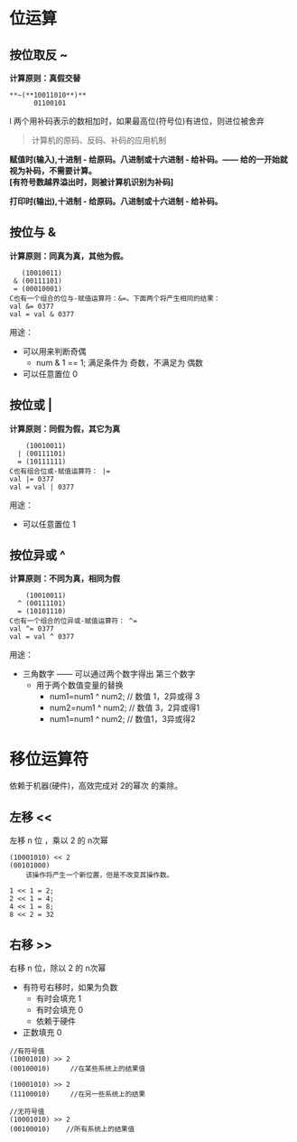 # 位运算

## 按位取反 ~

**计算原则：真假交替**

```   
**~(**10011010**)**
      01100101
```

l 两个用补码表示的数相加时，如果最高位(符号位)有进位，则进位被舍弃

> 计算机的原码、反码、补码的应用机制[](#计算机的原码、反码、补码的应用机制)

**赋值时(输入),十进制 - 给原码。八进制或十六进制 - 给补码。—— 给的一开始就视为补码，不需要计算。  
\[有符号数越界溢出时，则被计算机识别为补码\]**

**打印时(输出),十进制 - 给原码。八进制或十六进制 - 给补码。**


## 按位与 &

**计算原则：同真为真，其他为假。**

```
   (10010011) 
 & (00111101) 
 = (00010001)
C也有一个组合的位与-赋值运算符：&=。下面两个将产生相同的结果：
val &= 0377
val = val & 0377

```


用途：
* 可以用来判断奇偶
    * num & 1 == 1; 满足条件为 奇数，不满足为 偶数
* 可以任意置位 0    


## 按位或 |

**计算原则：同假为假，其它为真**

```
	(10010011)
  | (00111101)
  = (10111111)
C也有组合位或-赋值运算符： |=
val |= 0377
val = val | 0377

```


用途：
* 可以任意置位 1


## 按位异或 ^

**计算原则：不同为真，相同为假**

```
	(10010011)
  ^ (00111101)
  = (10101110)
C也有一个组合的位异或-赋值运算符： ^=
val ^= 0377
val = val ^ 0377

```


用途：
* 三角数字 —— 可以通过两个数字得出 第三个数字
    * 用于两个数值变量的替换
        * num1=num1 ^ num2;   // 数值 1，2异或得 3
        * num2=num1 ^ num2;   // 数值 3，2异或得1
        * num1=num1 ^ num2;   // 数值1，3异或得2
        


# 移位运算符

依赖于机器(硬件)，高效完成对 2的幂次 的乘除。




## 左移 <<

左移 n 位 ，乘以 2 的 n次幂

```
(10001010) << 2
(00101000)
	该操作将产生一个新位置，但是不改变其操作数。
	
1 << 1 = 2;
2 << 1 = 4;
4 << 1 = 8;
8 << 2 = 32

```

## 右移 >>

右移 n 位，除以 2 的 n次幂

* 有符号右移时，如果为负数
    * 有时会填充 1
    * 有时会填充 0
    * 依赖于硬件
* 正数填充 0

```
//有符号值
(10001010) >> 2
(00100010)     //在某些系统上的结果值

(10001010) >> 2
(11100010)     //在另一些系统上的结果

//无符号值
(10001010) >> 2
(00100010)    //所有系统上的结果值

```